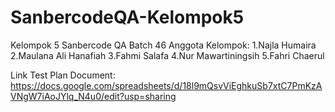 # SanbercodeQA-Kelompok5
Kelompok 5 Sanbercode QA Batch 46
Anggota Kelompok:
1.Najla Humaira
2.Maulana Ali Hanafiah
3.Fahmi Salafa
4.Nur Mawartiningsih
5.Fahri Chaerul

Link Test Plan Document: https://docs.google.com/spreadsheets/d/18l9mQsvViEghkuSb7xtC7PmKzAVNgW7iAoJYlq_N4u0/edit?usp=sharing
